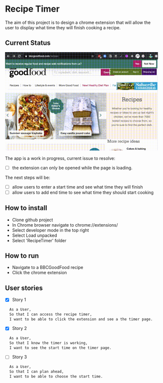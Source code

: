 # Recipe Timer

The aim of this project is to design a chrome extension that will allow the user to display what time they will finish cooking a recipe.

## Current Status

![gif](/app.gif)

The app is a work in progress, current issue to resolve:
- [ ] the extension can only be opened while the page is loading. 

The next steps will be:
- [ ] allow users to enter a start time and see what time they will finish
- [ ] allow users to add end time to see what time they should start cooking

## How to install

* Clone github project
* In Chrome browser navigate to chrome://extensions/ 
* Select developer mode in the top right
* Select Load unpacked
* Select 'RecipeTimer' folder

## How to run

* Navigate to a BBCGoodFood recipe
* Click the chrome extension


## User stories

- [X] Story 1
```
  As a User,
  So that I can access the recipe timer,
  I want to be able to click the extension and see a the timer page.
```

- [X] Story 2
```
  As a User,
  So that I know the timer is working,
  I want to see the start time on the timer page.
```

- [ ] Story 3
```
  As a User,
  So that I can plan ahead,
  I want to be able to choose the start time.
```

